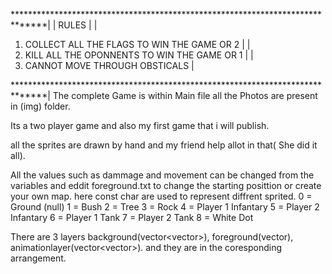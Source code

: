 ******************************************************************************|
| RULES                                                                       |
| 
1. COLLECT ALL THE FLAGS TO WIN THE GAME OR 2                               |
|
2. KILL ALL THE OPONNENTS TO WIN THE GAME OR 1                              |
|
3. CANNOT MOVE THROUGH OBSTICALS                                            |

******************************************************************************|
The complete Game is within Main file all the Photos are present in (img) folder.

Its a two player game and also my first game that i will publish.

all the sprites are drawn by hand and my friend help allot in that( She did it all).

All the values such as dammage and movement can be changed from the variables and eddit foreground.txt to change the starting posittion or create your own map.
here const char are used to represent diffrent sprited.
0 = Ground (null)
1 = Bush
2 = Tree
3 = Rock
4 = Player 1 Infantary
5 = Player 2 Infantary
6 = Player 1 Tank
7 = Player 2 Tank
8 = White Dot

There are 3 layers background(vector<vector<int>>), foreground(vector<string>), animationlayer(vector<vector<int>>).
and they are in the coresponding arrangement.

